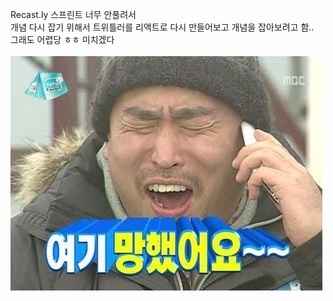 Recast.ly 스프린트 너무 안풀려서 <br>
개념 다시 잡기 위해서 트위틀러를 리액트로 다시 만들어보고 개념을 잡아보려고 함.. <br>
그래도 어렵당 ㅎㅎ 미치겠다 <br><br>
<img src="https://github.com/psy-g/data/blob/master/jj1l0.jpg?raw=true">
